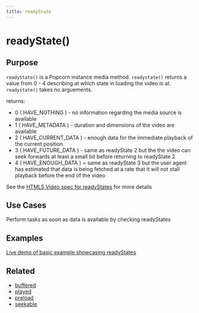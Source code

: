 ```yaml
---
title: readyState
---
```

# readyState() #

## Purpose ##

`readyState()` is a Popcorn instance media method. `readystate()` returns a value from 0 - 4 describing at which state in loading the video is at. `readystate()` takes no arguements.

returns:
  * 0 ( HAVE_NOTHING ) - no information regarding the media source is available
  * 1 ( HAVE_METADATA ) - duration and dimensions of the video are available
  * 2 ( HAVE_CURRENT_DATA ) - enough data for the immediate playback of the current position
  * 3 ( HAVE_FUTURE_DATA ) - same as readyState 2 but the the video can seek forwards at least a small bit before returning to readyState 2
  * 4 ( HAVE_ENOUGH_DATA ) = same as readyState 3 but the user agent has estimated that data is being fetched at a rate that it will not stall playback before the end of the video

See the [HTML5 Video spec for readyStates](http://www.w3.org/TR/html5/video.html#dom-media-have_nothing) for more details

## Use Cases ##

Perform tasks as soon as data is available by checking readyStates

## Examples ##

[Live demo of basic example showcasing readyStates](http://jsfiddle.net/popcornjs/Qj8xX/)

## Related ##

* [buffered](#buffered)
* [played](#played)
* [preload](#preload)
* [seekable](#seekable)
